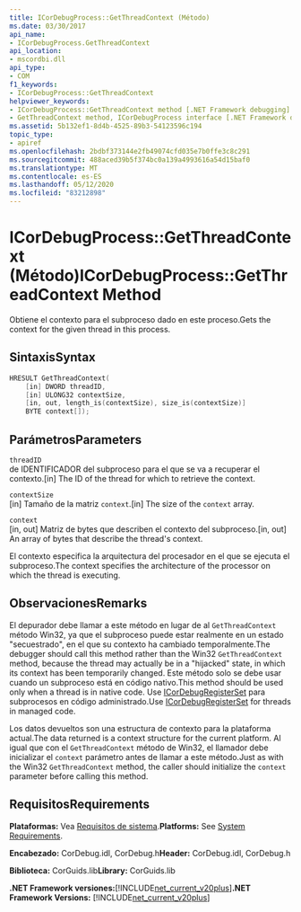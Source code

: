 ```yaml
---
title: ICorDebugProcess::GetThreadContext (Método)
ms.date: 03/30/2017
api_name:
- ICorDebugProcess.GetThreadContext
api_location:
- mscordbi.dll
api_type:
- COM
f1_keywords:
- ICorDebugProcess::GetThreadContext
helpviewer_keywords:
- ICorDebugProcess::GetThreadContext method [.NET Framework debugging]
- GetThreadContext method, ICorDebugProcess interface [.NET Framework debugging]
ms.assetid: 5b132ef1-8d4b-4525-89b3-54123596c194
topic_type:
- apiref
ms.openlocfilehash: 2bdbf373144e2fb49074cfd035e7b0ffe3c8c291
ms.sourcegitcommit: 488aced39b5f374bc0a139a4993616a54d15baf0
ms.translationtype: MT
ms.contentlocale: es-ES
ms.lasthandoff: 05/12/2020
ms.locfileid: "83212898"
---
```

# <a name="icordebugprocessgetthreadcontext-method"></a><span data-ttu-id="86df5-102">ICorDebugProcess::GetThreadContext (Método)</span><span class="sxs-lookup"><span data-stu-id="86df5-102">ICorDebugProcess::GetThreadContext Method</span></span>
<span data-ttu-id="86df5-103">Obtiene el contexto para el subproceso dado en este proceso.</span><span class="sxs-lookup"><span data-stu-id="86df5-103">Gets the context for the given thread in this process.</span></span>  
  
## <a name="syntax"></a><span data-ttu-id="86df5-104">Sintaxis</span><span class="sxs-lookup"><span data-stu-id="86df5-104">Syntax</span></span>  
  
```cpp  
HRESULT GetThreadContext(  
    [in] DWORD threadID,  
    [in] ULONG32 contextSize,  
    [in, out, length_is(contextSize), size_is(contextSize)]  
    BYTE context[]);  
```  
  
## <a name="parameters"></a><span data-ttu-id="86df5-105">Parámetros</span><span class="sxs-lookup"><span data-stu-id="86df5-105">Parameters</span></span>  
 `threadID`  
 <span data-ttu-id="86df5-106">de IDENTIFICADOR del subproceso para el que se va a recuperar el contexto.</span><span class="sxs-lookup"><span data-stu-id="86df5-106">[in] The ID of the thread for which to retrieve the context.</span></span>  
  
 `contextSize`  
 <span data-ttu-id="86df5-107">[in] Tamaño de la matriz `context`.</span><span class="sxs-lookup"><span data-stu-id="86df5-107">[in] The size of the `context` array.</span></span>  
  
 `context`  
 <span data-ttu-id="86df5-108">[in, out] Matriz de bytes que describen el contexto del subproceso.</span><span class="sxs-lookup"><span data-stu-id="86df5-108">[in, out] An array of bytes that describe the thread's context.</span></span>  
  
 <span data-ttu-id="86df5-109">El contexto especifica la arquitectura del procesador en el que se ejecuta el subproceso.</span><span class="sxs-lookup"><span data-stu-id="86df5-109">The context specifies the architecture of the processor on which the thread is executing.</span></span>  
  
## <a name="remarks"></a><span data-ttu-id="86df5-110">Observaciones</span><span class="sxs-lookup"><span data-stu-id="86df5-110">Remarks</span></span>  
 <span data-ttu-id="86df5-111">El depurador debe llamar a este método en lugar de al `GetThreadContext` método Win32, ya que el subproceso puede estar realmente en un estado "secuestrado", en el que su contexto ha cambiado temporalmente.</span><span class="sxs-lookup"><span data-stu-id="86df5-111">The debugger should call this method rather than the Win32 `GetThreadContext` method, because the thread may actually be in a "hijacked" state, in which its context has been temporarily changed.</span></span> <span data-ttu-id="86df5-112">Este método solo se debe usar cuando un subproceso está en código nativo.</span><span class="sxs-lookup"><span data-stu-id="86df5-112">This method should be used only when a thread is in native code.</span></span> <span data-ttu-id="86df5-113">Use [ICorDebugRegisterSet](icordebugregisterset-interface.md) para subprocesos en código administrado.</span><span class="sxs-lookup"><span data-stu-id="86df5-113">Use [ICorDebugRegisterSet](icordebugregisterset-interface.md) for threads in managed code.</span></span>  
  
 <span data-ttu-id="86df5-114">Los datos devueltos son una estructura de contexto para la plataforma actual.</span><span class="sxs-lookup"><span data-stu-id="86df5-114">The data returned is a context structure for the current platform.</span></span> <span data-ttu-id="86df5-115">Al igual que con el `GetThreadContext` método de Win32, el llamador debe inicializar el `context` parámetro antes de llamar a este método.</span><span class="sxs-lookup"><span data-stu-id="86df5-115">Just as with the Win32 `GetThreadContext` method, the caller should initialize the `context` parameter before calling this method.</span></span>  
  
## <a name="requirements"></a><span data-ttu-id="86df5-116">Requisitos</span><span class="sxs-lookup"><span data-stu-id="86df5-116">Requirements</span></span>  
 <span data-ttu-id="86df5-117">**Plataformas:** Vea [Requisitos de sistema](../../get-started/system-requirements.md).</span><span class="sxs-lookup"><span data-stu-id="86df5-117">**Platforms:** See [System Requirements](../../get-started/system-requirements.md).</span></span>  
  
 <span data-ttu-id="86df5-118">**Encabezado:** CorDebug.idl, CorDebug.h</span><span class="sxs-lookup"><span data-stu-id="86df5-118">**Header:** CorDebug.idl, CorDebug.h</span></span>  
  
 <span data-ttu-id="86df5-119">**Biblioteca:** CorGuids.lib</span><span class="sxs-lookup"><span data-stu-id="86df5-119">**Library:** CorGuids.lib</span></span>  
  
 <span data-ttu-id="86df5-120">**.NET Framework versiones:**[!INCLUDE[net_current_v20plus](../../../../includes/net-current-v20plus-md.md)]</span><span class="sxs-lookup"><span data-stu-id="86df5-120">**.NET Framework Versions:** [!INCLUDE[net_current_v20plus](../../../../includes/net-current-v20plus-md.md)]</span></span>
